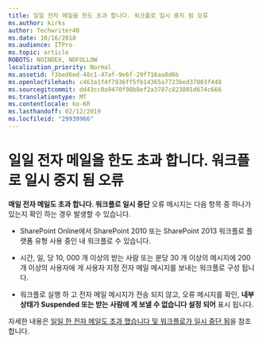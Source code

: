 ```yaml
---
title: 일일 전자 메일을 한도 초과 합니다. 워크플로 일시 중지 됨 오류
ms.author: kirks
author: Techwriter40
ms.date: 10/16/2018
ms.audience: ITPro
ms.topic: article
ROBOTS: NOINDEX, NOFOLLOW
localization_priority: Normal
ms.assetid: f3bed6ed-48c1-47af-9e6f-29f716aa8d6b
ms.openlocfilehash: c463a1f4f7936ff5fb14365a7723bed37003f448
ms.sourcegitcommit: dd43cc0a9470f98b8ef2a3787c823801d674c666
ms.translationtype: MT
ms.contentlocale: ko-KR
ms.lasthandoff: 02/12/2019
ms.locfileid: "29939966"
---
```

# <a name="daily-email-limit-exceeded-workflow-is-suspended-error"></a>일일 전자 메일을 한도 초과 합니다. 워크플로 일시 중지 됨 오류

 **매일 전자 메일도 초과 합니다. 워크플로 일시 중단** 오류 메시지는 다음 항목 중 하나가 있는지 확인 하는 경우 발생할 수 있습니다. 
  
- SharePoint Online에서 SharePoint 2010 또는 SharePoint 2013 워크플로 플랫폼 유형 사용 중인 내 워크플로 수 있습니다.
    
- 시간, 일, 당 10, 000 개 이상의 받는 사람 또는 분당 30 개 이상의 메시지에 200 개 이상의 사용자에 게 사용자 지정 전자 메일 메시지를 보내는 워크플로 구성 됩니다.
    
- 워크플로 실행 하 고 전자 메일 메시지가 전송 되지 않고, 오류 메시지를 확인, **내부 상태가 Suspended 또는 받는 사람에 게 보낼 수 없습니다 설정 되어** 표시 됩니다. 
    
자세한 내용은 [일일 한 전자 메일도 초과 했습니다 및 워크플로가 일시 중단 됨](https://go.microsoft.com/fwlink/?Linkid=2031137)을 참조 합니다.
  
